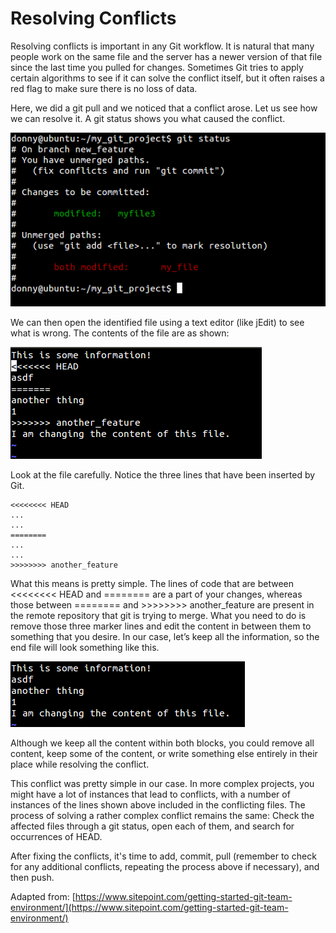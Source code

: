 # Resolving Conflicts

Resolving conflicts is important in any Git workflow. It is natural that many people work on the same file and the server has a newer version of that file since the last time you pulled for changes. Sometimes Git tries to apply certain algorithms to see if it can solve the conflict itself, but it often raises a red flag to make sure there is no loss of data.

Here, we did a git pull and we noticed that a conflict arose. Let us see how we can resolve it. A git status shows you what caused the conflict.

![Conflict at pull time](/imagesForDoc/conflict.png)

We can then open the identified file using a text editor (like jEdit) to see what is wrong. The contents of the file are as shown:

![Conflict](imagesForDoc/conflict2.png)

Look at the file carefully. Notice the three lines that have been inserted by Git.

    <<<<<<<< HEAD
    ...
    ...
    ========
    ...
    ...
    >>>>>>>> another_feature

What this means is pretty simple. The lines of code that are between <<<<<<<< HEAD and ======== are a part of your changes, whereas those between ======== and >>>>>>>> another_feature are present in the remote repository that git is trying to merge. What you need to do is remove those three marker lines and edit the content in between them to something that you desire. In our case, let’s keep all the information, so the end file will look something like this.

![Conflict](imagesForDoc/conflict3.png)

Although we keep all the content within both blocks, you could remove all content, keep some of the content, or write something else entirely in their place while resolving the conflict.

This conflict was pretty simple in our case. In more complex projects, you might have a lot of instances that lead to conflicts, with a number of instances of the lines shown above included in the conflicting files. The process of solving a rather complex conflict remains the same: Check the affected files through a git status, open each of them, and search for occurrences of HEAD.

After fixing the conflicts, it's time to add, commit, pull (remember to check for any additional conflicts, repeating the process above if necessary), and then push.

Adapted from: [https://www.sitepoint.com/getting-started-git-team-environment/](https://www.sitepoint.com/getting-started-git-team-environment/)

